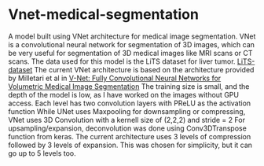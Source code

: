 # Vnet-medical-segmentation
A model built using VNet architecture for medical image segmentation.
VNet is a convolutional neural network for segmentation of 3D images,
which can be very useful for segmentation of 3D medical images like
MRI scans or CT scans.
The data used for this model is the LiTS dataset for liver tumor. 
[LiTS-dataset](https://www.kaggle.com/datasets/andrewmvd/lits-png)
The current VNet architecture is based on the architecture provided by
Milletari et al in [V-Net: Fully Convolutional Neural Networks for Volumetric Medical Image Segmentation](https://arxiv.org/abs/1606.04797)
The training size is small, and the depth of the model is low, as I have worked on the images without GPU access.
Each level has two convolution layers with PReLU as the activation function
While UNet uses Maxpooling for downsampling or compressing, VNet uses 3D Convolution with a kernell size of (2,2,2) and stride = 2
For upsampling/expansion, deconvolution was done using Conv3DTranspose function from keras.
The current architecture uses 3 levels of compression followed by 3 levels of expansion. This was chosen for simplicity, but it can go up to 5 levels too.
